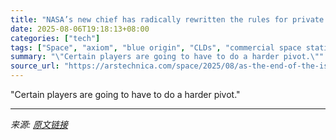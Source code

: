 ```yaml
---
title: "NASA’s new chief has radically rewritten the rules for private space stations"
date: 2025-08-06T19:18:13+08:00
categories: ["tech"]
tags: ["Space", "axiom", "blue origin", "CLDs", "commercial space station", "NASA", "space", "vast", "Voyager"]
summary: "\"Certain players are going to have to do a harder pivot.\""
source_url: "https://arstechnica.com/space/2025/08/as-the-end-of-the-iss-nears-nasa-shakes-up-program-for-commercial-replacements/"
---
```


"Certain players are going to have to do a harder pivot."

---

*来源: [原文链接](https://arstechnica.com/space/2025/08/as-the-end-of-the-iss-nears-nasa-shakes-up-program-for-commercial-replacements/)*
